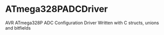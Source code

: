 # ATmega328PADCDriver
AVR ATmega328P ADC Configuration Driver Written with C structs, unions and bitfields
